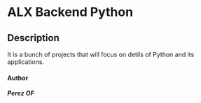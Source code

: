 # **ALX Backend Python**

## **Description**

It is a bunch of projects that will focus on detils of Python and its applications.

####    **Author**
***Perez OF***
